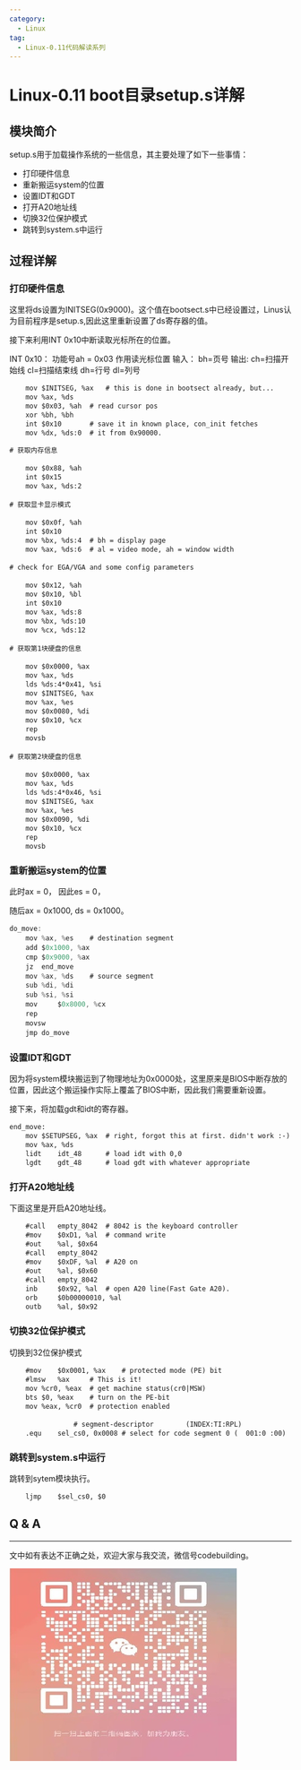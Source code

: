 ```yaml
---
category:
  - Linux
tag:
  - Linux-0.11代码解读系列
---
```


# Linux-0.11 boot目录setup.s详解

## 模块简介

setup.s用于加载操作系统的一些信息，其主要处理了如下一些事情：

- 打印硬件信息
- 重新搬运system的位置
- 设置IDT和GDT
- 打开A20地址线
- 切换32位保护模式
- 跳转到system.s中运行

## 过程详解

### 打印硬件信息

这里将ds设置为INITSEG(0x9000)。这个值在bootsect.s中已经设置过，Linus认为目前程序是setup.s,因此这里重新设置了ds寄存器的值。

接下来利用INT 0x10中断读取光标所在的位置。

INT 0x10：
功能号ah = 0x03 作用读光标位置
输入： bh=页号
输出: ch=扫描开始线  cl=扫描结束线  dh=行号 dl=列号
```x86asm
	mov	$INITSEG, %ax	# this is done in bootsect already, but...
	mov	%ax, %ds
	mov	$0x03, %ah	# read cursor pos
	xor	%bh, %bh
	int	$0x10		# save it in known place, con_init fetches
	mov	%dx, %ds:0	# it from 0x90000.
```

```x86asm
# 获取内存信息

	mov	$0x88, %ah 
	int	$0x15
	mov	%ax, %ds:2

# 获取显卡显示模式

	mov	$0x0f, %ah
	int	$0x10
	mov	%bx, %ds:4	# bh = display page
	mov	%ax, %ds:6	# al = video mode, ah = window width

# check for EGA/VGA and some config parameters

	mov	$0x12, %ah
	mov	$0x10, %bl
	int	$0x10
	mov	%ax, %ds:8
	mov	%bx, %ds:10
	mov	%cx, %ds:12

# 获取第1块硬盘的信息

	mov	$0x0000, %ax
	mov	%ax, %ds
	lds	%ds:4*0x41, %si
	mov	$INITSEG, %ax
	mov	%ax, %es
	mov	$0x0080, %di
	mov	$0x10, %cx
	rep
	movsb

# 获取第2块硬盘的信息

	mov	$0x0000, %ax
	mov	%ax, %ds
	lds	%ds:4*0x46, %si
	mov	$INITSEG, %ax
	mov	%ax, %es
	mov	$0x0090, %di
	mov	$0x10, %cx
	rep
	movsb
```

### 重新搬运system的位置
此时ax = 0， 因此es = 0，

随后ax = 0x1000, ds = 0x1000。
```c
do_move:
	mov	%ax, %es	# destination segment
	add	$0x1000, %ax
	cmp	$0x9000, %ax
	jz	end_move
	mov	%ax, %ds	# source segment
	sub	%di, %di
	sub	%si, %si
	mov 	$0x8000, %cx
	rep
	movsw
	jmp	do_move
```

### 设置IDT和GDT

因为将system模块搬运到了物理地址为0x0000处，这里原来是BIOS中断存放的位置，因此这个搬运操作实际上覆盖了BIOS中断，因此我们需要重新设置。

接下来，将加载gdt和idt的寄存器。
```x86asm
end_move:
	mov	$SETUPSEG, %ax	# right, forgot this at first. didn't work :-)
	mov	%ax, %ds
	lidt	idt_48		# load idt with 0,0
	lgdt	gdt_48		# load gdt with whatever appropriate
```

### 打开A20地址线

下面这里是开启A20地址线。
```x86asm
	#call	empty_8042	# 8042 is the keyboard controller
	#mov	$0xD1, %al	# command write
	#out	%al, $0x64
	#call	empty_8042
	#mov	$0xDF, %al	# A20 on
	#out	%al, $0x60
	#call	empty_8042
	inb     $0x92, %al	# open A20 line(Fast Gate A20).
	orb     $0b00000010, %al
	outb    %al, $0x92
```
### 切换32位保护模式

切换到32位保护模式
```x86asm
	#mov	$0x0001, %ax	# protected mode (PE) bit
	#lmsw	%ax		# This is it!
	mov	%cr0, %eax	# get machine status(cr0|MSW)	
	bts	$0, %eax	# turn on the PE-bit 
	mov	%eax, %cr0	# protection enabled
				
				# segment-descriptor        (INDEX:TI:RPL)
	.equ	sel_cs0, 0x0008 # select for code segment 0 (  001:0 :00) 
```

### 跳转到system.s中运行
跳转到sytem模块执行。
```x86asm
	ljmp	$sel_cs0, $0
```


## Q & A


-----

文中如有表达不正确之处，欢迎大家与我交流，微信号codebuilding。

![](https://github.com/zgjsxx/static-img-repo/raw/main/blog/personal/wechat.jpg)